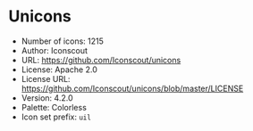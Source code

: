 # Unicons

- Number of icons: 1215
- Author: Iconscout
- URL: https://github.com/Iconscout/unicons
- License: Apache 2.0
- License URL: https://github.com/Iconscout/unicons/blob/master/LICENSE
- Version: 4.2.0
- Palette: Colorless
- Icon set prefix: `uil`
